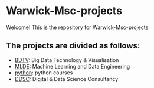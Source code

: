 # Warwick-Msc-projects
Welcome! This is the repository for Warwick-Msc-projects

## The projects are divided as follows:
- [BDTV](https://github.com/Lynn-Luyp/Warwick-Msc-projects/tree/main/BDTV-2022-main): Big Data Technology & Visualisation
- [MLDE](https://github.com/Lynn-Luyp/Warwick-Msc-projects/tree/main/MLDE-2022-main): Machine Learning and Data Engineering
- [python](https://github.com/Lynn-Luyp/Warwick-Msc-projects/tree/main/python-bootcamp-main): python courses
- [DDSC](https://github.com/Lynn-Luyp/Warwick-Msc-projects/tree/main/DDSC-2022-main): Digital & Data Science Consultancy


